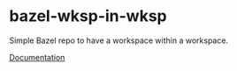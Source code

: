 # bazel-wksp-in-wksp
Simple Bazel repo to have a workspace within a workspace.

[Documentation](https://docs.bazel.build/versions/main/external.html)